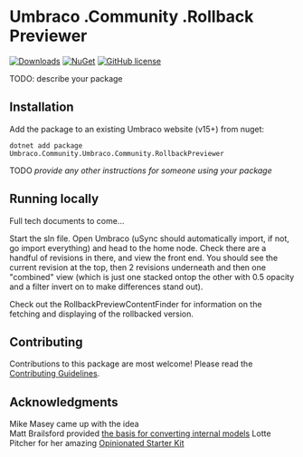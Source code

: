 # Umbraco .Community .Rollback Previewer 

[![Downloads](https://img.shields.io/nuget/dt/Umbraco.Community.Umbraco.Community.RollbackPreviewer?color=cc9900)](https://www.nuget.org/packages/Umbraco.Community.Umbraco.Community.RollbackPreviewer/)
[![NuGet](https://img.shields.io/nuget/vpre/Umbraco.Community.Umbraco.Community.RollbackPreviewer?color=0273B3)](https://www.nuget.org/packages/Umbraco.Community.Umbraco.Community.RollbackPreviewer)
[![GitHub license](https://img.shields.io/github/license/Rockerby/Umbraco.Community.RollbackPreviewer?color=8AB803)](../LICENSE)

TODO: describe your package

<!--
Including screenshots is a really good idea! 

If you put images into /docs/screenshots, then you would reference them in this readme as, for example:

<img alt="..." src="https://github.com/Rockerby/Umbraco.Community.RollbackPreviewer/blob/develop/docs/screenshots/screenshot.png">
-->

## Installation

Add the package to an existing Umbraco website (v15+) from nuget:

`dotnet add package Umbraco.Community.Umbraco.Community.RollbackPreviewer`

TODO *provide any other instructions for someone using your package*

## Running locally

Full tech documents to come...

Start the sln file. Open Umbraco (uSync should automatically import, if not, go import everything) and head to the home node. Check there are a handful of revisions in there, and view the front end. You should see the current revision at the top, then 2 revisions underneath and then one "combined" view (which is just one stacked ontop the other with 0.5 opacity and a filter invert on to make differences stand out).

Check out the RollbackPreviewContentFinder for information on the fetching and displaying of the rollbacked version.

## Contributing

Contributions to this package are most welcome! Please read the [Contributing Guidelines](CONTRIBUTING.md).

## Acknowledgments

Mike Masey came up with the idea  
Matt Brailsford provided [the basis for converting internal models](https://gist.github.com/mattbrailsford/5f9638d357df59aeac1be8588a06c31e)
Lotte Pitcher for her amazing [Opinionated Starter Kit](https://github.com/LottePitcher/opinionated-package-starter)
